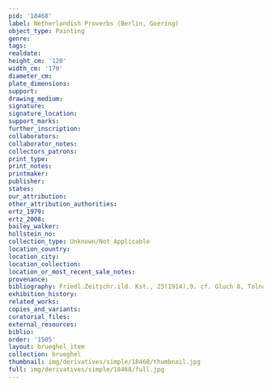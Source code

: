 ```yaml
---
pid: '18468'
label: Netherlandish Proverbs (Berlin, Goering)
object_type: Painting
genre: 
tags: 
realdate: 
height_cm: '120'
width_cm: '170'
diameter_cm: 
plate_dimensions: 
support: 
drawing_medium: 
signature: 
signature_location: 
support_marks: 
further_inscription: 
collaborators: 
collaborator_notes: 
collectors_patrons: 
print_type: 
print_notes: 
printmaker: 
publisher: 
states: 
our_attribution: 
other_attribution_authorities: 
ertz_1979: 
ertz_2008: 
bailey_walker: 
hollstein_no: 
collection_type: Unknown/Not Applicable
location_country: 
location_city: 
location_collection: 
location_or_most_recent_sale_notes: 
provenance: 
bibliography: Friedl.Zeitschr.ild. Kst., 25(1914),9. cf. Gluch 8, Tolnay 4, Friedl.XIV,12.
exhibition_history: 
related_works: 
copies_and_variants: 
curatorial_files: 
external_resources: 
biblio: 
order: '1505'
layout: brueghel_item
collection: brueghel
thumbnail: img/derivatives/simple/18468/thumbnail.jpg
full: img/derivatives/simple/18468/full.jpg
---
```

